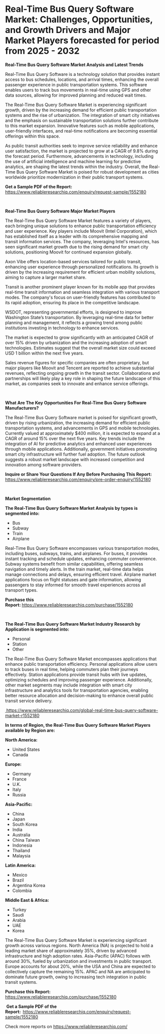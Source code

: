 <p><h1>Real-Time Bus Query Software Market: Challenges, Opportunities, and Growth Drivers and Major Market Players forecasted for period from 2025 - 2032</h1></p><p><strong>Real-Time Bus Query Software Market Analysis and Latest Trends</strong></p>
<p><p>Real-Time Bus Query Software is a technology solution that provides instant access to bus schedules, locations, and arrival times, enhancing the overall passenger experience in public transportation systems. This software enables users to track bus movements in real-time using GPS and other data sources, allowing for improved planning and reduced wait times.</p><p>The Real-Time Bus Query Software Market is experiencing significant growth, driven by the increasing demand for efficient public transportation systems and the rise of urbanization. The integration of smart city initiatives and the emphasis on sustainable transportation solutions further contribute to this market expansion. Innovative features such as mobile applications, user-friendly interfaces, and real-time notifications are becoming essential offerings within this space.</p><p>As public transit authorities seek to improve service reliability and enhance user satisfaction, the market is projected to grow at a CAGR of 9.8% during the forecast period. Furthermore, advancements in technology, including the use of artificial intelligence and machine learning for predictive analytics, are shaping the latest trends within the industry. Overall, the Real-Time Bus Query Software Market is poised for robust development as cities worldwide prioritize modernization in their public transport systems.</p></p>
<p><strong>Get a Sample PDF of the Report:&nbsp;</strong> <a href="https://www.reliableresearchiq.com/enquiry/request-sample/1552180?utm_campaign=2716&utm_medium=2&utm_source=Github&utm_content=ia&utm_term=11032025&utm_id=real-time-bus-query-software">https://www.reliableresearchiq.com/enquiry/request-sample/1552180</a></p>
<p>&nbsp;</p>
<p><strong>Real-Time Bus Query Software Major Market Players</strong></p>
<p><p>The Real-Time Bus Query Software Market features a variety of players, each bringing unique solutions to enhance public transportation efficiency and user experience. Key players include Moovit (Intel Corporation), which has established itself as a leader with its comprehensive mapping and transit information services. The company, leveraging Intel's resources, has seen significant market growth due to the rising demand for smart city solutions, positioning Moovit for continued expansion globally.</p><p>Axon Vibe offers location-based services tailored for public transit, enhancing user experience through personalized notifications. Its growth is driven by the increasing requirement for efficient urban mobility solutions, aiming to capture a larger market share.</p><p>Transit is another prominent player known for its mobile app that provides real-time transit information and seamless integration with various transport modes. The company's focus on user-friendly features has contributed to its rapid adoption, ensuring its place in the competitive landscape.</p><p>WSDOT, representing governmental efforts, is designed to improve Washington State’s transportation. By leveraging real-time data for better planning and management, it reflects a growing trend among public institutions investing in technology to enhance services.</p><p>The market is expected to grow significantly with an anticipated CAGR of over 15% driven by urbanization and the increasing adoption of smart technologies. Estimates suggest that the overall market size could exceed USD 1 billion within the next five years.</p><p>Sales revenue figures for specific companies are often proprietary, but major players like Moovit and Tencent are reported to achieve substantial revenues, reflecting ongoing growth in the transit sector. Collaborations and partnerships will likely play a key role in shaping the future landscape of this market, as companies seek to innovate and enhance service offerings.</p></p>
<p>&nbsp;</p>
<p><strong>What Are The Key Opportunities For Real-Time Bus Query Software Manufacturers?</strong></p>
<p><p>The Real-Time Bus Query Software market is poised for significant growth, driven by rising urbanization, the increasing demand for efficient public transportation systems, and advancements in GPS and mobile technologies. Currently valued at approximately $400 million, it is expected to expand at a CAGR of around 15% over the next five years. Key trends include the integration of AI for predictive analytics and enhanced user experiences through mobile applications. Additionally, government initiatives promoting smart city infrastructure will further fuel adoption. The future outlook suggests a robust market landscape with increased competition and innovation among software providers.</p></p>
<p><strong>Inquire or Share Your Questions If Any Before Purchasing This Report:</strong> <a href="https://www.reliableresearchiq.com/enquiry/pre-order-enquiry/1552180?utm_campaign=2716&utm_medium=2&utm_source=Github&utm_content=ia&utm_term=11032025&utm_id=real-time-bus-query-software">https://www.reliableresearchiq.com/enquiry/pre-order-enquiry/1552180</a></p>
<p>&nbsp;</p>
<p><strong>Market Segmentation</strong></p>
<p><strong>The Real-Time Bus Query Software Market Analysis by types is segmented into:</strong></p>
<p><ul><li>Bus</li><li>Subway</li><li>Train</li><li>Airplane</li></ul></p>
<p><p>Real-Time Bus Query Software encompasses various transportation modes, including buses, subways, trains, and airplanes. For buses, it provides instant tracking and schedule updates, enhancing commuter convenience. Subway systems benefit from similar capabilities, offering seamless navigation and timely alerts. In the train market, real-time data helps manage connections and delays, ensuring efficient travel. Airplane market applications focus on flight statuses and gate information, allowing passengers to stay informed for smooth travel experiences across all transport types.</p></p>
<p><strong>Purchase this Report:&nbsp;</strong><a href="https://www.reliableresearchiq.com/purchase/1552180?utm_campaign=2716&utm_medium=2&utm_source=Github&utm_content=ia&utm_term=11032025&utm_id=real-time-bus-query-software">https://www.reliableresearchiq.com/purchase/1552180</a></p>
<p>&nbsp;</p>
<p><strong>The Real-Time Bus Query Software Market Industry Research by Application is segmented into:</strong></p>
<p><ul><li>Personal</li><li>Station</li><li>Other</li></ul></p>
<p><p>The Real-Time Bus Query Software Market encompasses applications that enhance public transportation efficiency. Personal applications allow users to track buses in real time, helping commuters plan their journeys effectively. Station applications provide transit hubs with live updates, optimizing schedules and improving passenger experience. Additionally, other market segments may include integration with smart city infrastructure and analytics tools for transportation agencies, enabling better resource allocation and decision-making to enhance overall public transit service delivery.</p></p>
<p><a href="https://www.reliableresearchiq.com/global-real-time-bus-query-software-market-r1552180?utm_campaign=2716&utm_medium=2&utm_source=Github&utm_content=ia&utm_term=11032025&utm_id=real-time-bus-query-software">&nbsp;https://www.reliableresearchiq.com/global-real-time-bus-query-software-market-r1552180</a></p>
<p><strong>In terms of Region, the Real-Time Bus Query Software Market Players available by Region are:</strong></p>
<p>
    <p> <strong> North America: </strong>
        <ul>
            <li>United States</li>
            <li>Canada</li>
        </ul>
        </p> 
    <p> <strong> Europe: </strong>
        <ul>
            <li>Germany</li>
            <li>France</li>
            <li>U.K.</li>
            <li>Italy</li>
            <li>Russia</li>
        </ul>
        </p> 
    <p> <strong> Asia-Pacific: </strong>
        <ul>
            <li>China</li>
            <li>Japan</li>
            <li>South Korea</li>
            <li>India</li>
            <li>Australia</li>
            <li>China Taiwan</li>
            <li>Indonesia</li>
            <li>Thailand</li>
            <li>Malaysia</li>
        </ul>
        </p> 
    <p> <strong> Latin America: </strong>
        <ul>
            <li>Mexico</li>
            <li>Brazil</li>
            <li>Argentina Korea</li>
            <li>Colombia</li>
        </ul>
        </p> 
    <p> <strong> Middle East & Africa: </strong>
        <ul>
            <li>Turkey</li>
            <li>Saudi</li>
            <li>Arabia</li>
            <li>UAE</li>
            <li>Korea</li>
        </ul>
    </p>
    </p>
<p><p>The Real-Time Bus Query Software Market is experiencing significant growth across various regions. North America (NA) is projected to hold a leading market share of approximately 35%, driven by advanced infrastructure and high adoption rates. Asia-Pacific (APAC) follows with around 30%, fueled by urbanization and investments in public transport. Europe accounts for about 20%, while the USA and China are expected to collectively capture the remaining 15%. APAC and NA are anticipated to dominate future growth, owing to increasing tech integration in public transit systems.</p></p>
<p><strong>Purchase this Report: </strong><a href="https://www.reliableresearchiq.com/purchase/1552180?utm_campaign=2716&utm_medium=2&utm_source=Github&utm_content=ia&utm_term=11032025&utm_id=real-time-bus-query-software">https://www.reliableresearchiq.com/purchase/1552180</a></p>
<p>&nbsp;<strong>Get a Sample PDF of the Report:&nbsp;&nbsp;</strong><a href="https://www.reliableresearchiq.com/enquiry/request-sample/1552180?utm_campaign=2716&utm_medium=2&utm_source=Github&utm_content=ia&utm_term=11032025&utm_id=real-time-bus-query-software">https://www.reliableresearchiq.com/enquiry/request-sample/1552180</a></p>
<p><strong></strong></p>
<p>Check more reports on <a href="https://www.reliableresearchiq.com/?utm_campaign=2716&utm_medium=2&utm_source=Github&utm_content=ia&utm_term=11032025&utm_id=real-time-bus-query-software">https://www.reliableresearchiq.com/</a></p>